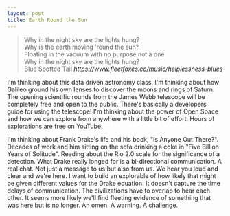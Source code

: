 ```yaml
---
layout: post
title: Earth Round the Sun
---
```


<blockquote class="quoteback" darkmode="true" data-title="Blue Spotted Tail" data-author="Fleet Foxes" cite="https://www.fleetfoxes.co/music/helplessness-blues">
<div>
Why in the night sky are the lights hung?<br>
Why is the earth moving 'round the sun?<br>
Floating in the vacuum with no purpose not a one<br>
Why in the night sky are the lights hung?
</div>
<footer>Blue Spotted Tail<cite> <a href="https://www.fleetfoxes.co/music/helplessness-blues">https://www.fleetfoxes.co/music/helplessness-blues</a></cite></footer>
</blockquote><script src="https://cdn.jsdelivr.net/gh/Blogger-Peer-Review/quotebacks@1/quoteback.js"></script>

I'm thinking about this data driven astronomy class. I'm thinking about how Galileo ground his own lenses to discover the moons and rings of Saturn. The opening scientific rounds from the James Webb telescope will be completely free and open to the public. There's basically a developers guide for using the telescope! 
I'm thinking about the power of Open Space and how we can explore from anywhere with a little bit of effort. Hours of explorations are free on YouTube. 

I'm thinking about Frank Drake's life and his book, "Is Anyone Out There?". Decades of work and him sitting on the sofa drinking a coke in "Five Billion Years of Solitude". Reading about the Rio 2.0 scale for the significance of a detection. What Drake really longed for is a bi-directional communication. A real chat. Not just a message to us but also from us. We hear you loud and clear and we're here. 
I want to build an explorable of how likely that might be given different values for the Drake equation. It doesn't capture the time delays of communication. The civilizations have to overlap to hear each other. It seems more likely we'll find fleeting evidence of something that was here but is no longer. An omen. A warning. A challenge. 